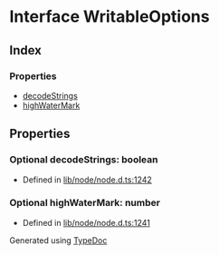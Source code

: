# Interface WritableOptions


## Index

### Properties
* [decodeStrings](_stream_.writableoptions.md#decodestrings)
* [highWaterMark](_stream_.writableoptions.md#highwatermark)

## Properties

### Optional decodeStrings: boolean

* Defined in [lib/node/node.d.ts:1242](https://github.com/kimamula/typedoc/blob/HEAD/src/lib/node/node.d.ts#L1242)


### Optional highWaterMark: number

* Defined in [lib/node/node.d.ts:1241](https://github.com/kimamula/typedoc/blob/HEAD/src/lib/node/node.d.ts#L1241)



Generated using [TypeDoc](http://typedoc.io)
